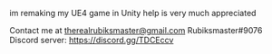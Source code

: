 im remaking my UE4 game in Unity help is very much appreciated

Contact me at therealrubiksmaster@gmail.com Rubiksmaster#9076     
Discord server: https://discord.gg/TDCEccv
